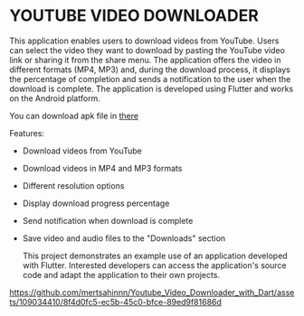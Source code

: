 # YOUTUBE VIDEO DOWNLOADER

This application enables users to download videos from YouTube. Users can select the video they want to download by pasting the YouTube video link or sharing it from the share menu. The application offers the video in different formats (MP4, MP3) and, during the download process, it displays the percentage of completion and sends a notification to the user when the download is complete. The application is developed using Flutter and works on the Android platform.

You can download apk file in [there](https://github.com/gao1183/Youtube_Video_Downloader_with_Dart/releases)

Features:

- Download videos from YouTube
- Download videos in MP4 and MP3 formats
- Different resolution options
- Display download progress percentage
- Send notification when download is complete
- Save video and audio files to the "Downloads" section

  This project demonstrates an example use of an application developed with Flutter. Interested developers can access the application's source code and adapt the application to their own projects.






https://github.com/mertsahinnn/Youtube_Video_Downloader_with_Dart/assets/109034410/8f4d0fc5-ec5b-45c0-bfce-89ed9f81686d


